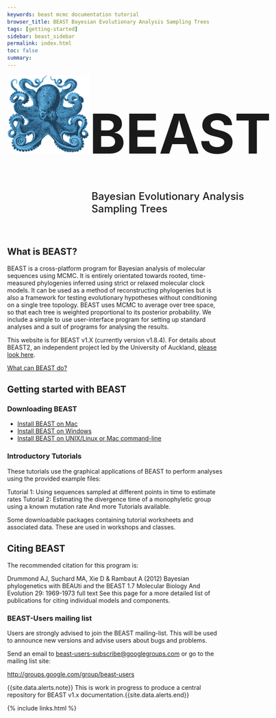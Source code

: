 ```yaml
---
keywords: beast mcmc documentation tutorial
browser_title: BEAST Bayesian Evolutionary Analysis Sampling Trees
tags: [getting-started]
sidebar: beast_sidebar
permalink: index.html
toc: false
summary: 
---
```



<div style="width: 100%; display: table;">
    <div style="display: table-row">
        <div style="display: table-cell;">
            <img style="max-width: 192px" src="images/beast-medium.png" />
        </div>
        <div style="display: table-cell;">
            <h1 style="font-size: 96pt; margin: 0px;">BEAST</h1>
            <h3 style="font-size: 18pt; font-weight: 500; padding: 20px 5px;">Bayesian Evolutionary Analysis Sampling Trees</h3>
        </div>
    </div>
</div>    

## What is BEAST?

BEAST is a cross-platform program for Bayesian analysis of molecular sequences using MCMC. It is entirely orientated towards rooted, time-measured phylogenies inferred using strict or relaxed molecular clock models. It can be used as a method of reconstructing phylogenies but is also a framework for testing evolutionary hypotheses without conditioning on a single tree topology. BEAST uses MCMC to average over tree space, so that each tree is weighted proportional to its posterior probability. We include a simple to use user-interface program for setting up standard analyses and a suit of programs for analysing the results. 

This website is for BEAST v1.X (currently version v1.8.4). For details about BEAST2, an independent project led by the University of Auckland, [please look here](http://beast2.org).

[What can BEAST do?](about)

## Getting started with BEAST

### Downloading BEAST

* [Install BEAST on Mac](install_on_mac)
* [Install BEAST on Windows](install_on_windows)
* [Install BEAST on UNIX/Linux or Mac command-line](install_on_unix)

### Introductory Tutorials

These tutorials use the graphical applications of BEAST to perform analyses using the provided example files:

Tutorial 1: Using sequences sampled at different points in time to estimate rates
Tutorial 2: Estimating the divergence time of a monophyletic group using a known mutation rate
And more Tutorials available.

Some downloadable packages containing tutorial worksheets and associated data. These are used in workshops and classes.

## Citing BEAST

The recommended citation for this program is:

Drummond AJ, Suchard MA, Xie D & Rambaut A (2012) Bayesian phylogenetics with BEAUti and the BEAST 1.7 Molecular Biology And Evolution 29: 1969-1973 full text
See this page for a more detailed list of publications for citing individual models and components.

### BEAST-Users mailing list

Users are strongly advised to join the BEAST mailing-list. This will be used to announce new versions and advise users about bugs and problems. 

Send an email to beast-users-subscribe@googlegroups.com or go to the mailing list site: 

http://groups.google.com/group/beast-users

{{site.data.alerts.note}} This is work in progress to produce a central repository for BEAST v1.x documentation.{{site.data.alerts.end}}

{% include links.html %}
